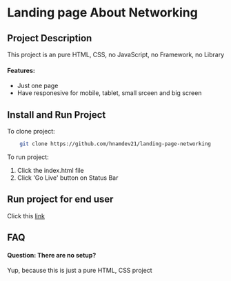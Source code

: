 # Landing page About Networking

## Project Description
This project is an pure HTML, CSS, no JavaScript, no Framework, no Library
#### Features:
* Just one page
* Have responesive for mobile, tablet, small srceen and big screen

## Install and Run Project
To clone project:
```bash
    git clone https://github.com/hnamdev21/landing-page-networking
```
To run project: 
1. Click the index.html file
2. Click 'Go Live' button on Status Bar
## Run project for end user
Click this [link](https://hnamdev21.github.io/landing-page-networking/)

## FAQ
#### Question: There are no setup?
Yup, because this is just a pure HTML, CSS project